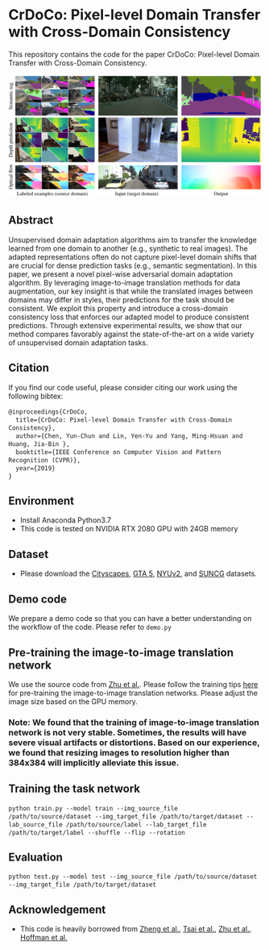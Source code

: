 # CrDoCo: Pixel-level Domain Transfer with Cross-Domain Consistency

This repository contains the code for the paper CrDoCo: Pixel-level Domain Transfer with Cross-Domain Consistency.

<img src="img/teaser.png" width="1000">

## Abstract
Unsupervised domain adaptation algorithms aim to transfer the knowledge learned from one domain to another (e.g., synthetic to real images). The adapted representations often do not capture pixel-level domain shifts that are crucial for dense prediction tasks (e.g., semantic segmentation). In this paper, we present a novel pixel-wise adversarial domain adaptation algorithm. By leveraging image-to-image translation methods for data augmentation, our key insight is that while the translated images between domains may differ in styles, their predictions for the task should be consistent. We exploit this property and introduce a cross-domain consistency loss that enforces our adapted model to produce consistent predictions. Through extensive experimental results, we show that our method compares favorably against the state-of-the-art on a wide variety of unsupervised domain adaptation tasks.

## Citation
If you find our code useful, please consider citing our work using the following bibtex:
```
@inproceedings{CrDoCo,
  title={CrDoCo: Pixel-level Domain Transfer with Cross-Domain Consistency},
  author={Chen, Yun-Chun and Lin, Yen-Yu and Yang, Ming-Hsuan and Huang, Jia-Bin },
  booktitle={IEEE Conference on Computer Vision and Pattern Recognition (CVPR)},
  year={2019}
}
```

## Environment
 - Install Anaconda Python3.7
 - This code is tested on NVIDIA RTX 2080 GPU with 24GB memory
 

## Dataset
 - Please download the [Cityscapes](https://www.cityscapes-dataset.com), [GTA 5](https://download.visinf.tu-darmstadt.de/data/from_games/), [NYUv2](https://cs.nyu.edu/~silberman/datasets/nyu_depth_v2.html), and [SUNCG](http://suncg.cs.princeton.edu/) datasets.


## Demo code
 
We prepare a demo code so that you can have a better understanding on the workflow of the code. Please refer to `demo.py`


## Pre-training the image-to-image translation network
 
We use the source code from [Zhu et al.](https://github.com/junyanz/pytorch-CycleGAN-and-pix2pix). Please follow the training tips [here](https://github.com/junyanz/pytorch-CycleGAN-and-pix2pix/blob/master/docs/tips.md) for pre-training the image-to-image translation networks. Please adjust the image size based on the GPU memory.

### Note: We found that the training of image-to-image translation network is not very stable. Sometimes, the results will have severe visual artifacts or distortions. Based on our experience, we found that resizing images to resolution higher than 384x384 will implicitly alleviate this issue.


## Training the task network

``` 
python train.py --model train --img_source_file /path/to/source/dataset --img_target_file /path/to/target/dataset --lab_source_file /path/to/source/label --lab_target_file /path/to/target/label --shuffle --flip --rotation
```


## Evaluation
 
``` 
python test.py --model test --img_source_file /path/to/source/dataset --img_target_file /path/to/target/dataset
```

## Acknowledgement
 - This code is heavily borrowed from [Zheng et al.](https://github.com/lyndonzheng/Synthetic2Realistic), [Tsai et al.](https://github.com/wasidennis/AdaptSegNet), [Zhu et al.](https://github.com/junyanz/pytorch-CycleGAN-and-pix2pix), [Hoffman et al.](https://github.com/jhoffman/cycada_release)
